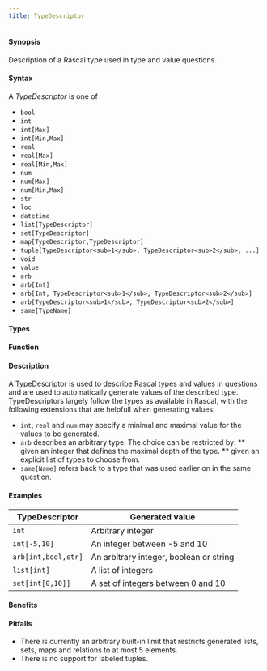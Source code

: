 ```yaml
---
title: TypeDescriptor
---
```


#### Synopsis

Description of a Rascal type used in type and value questions.

#### Syntax

A _TypeDescriptor_ is one of

*  `bool`
*  `int`
*  `int[Max]`
*  `int[Min,Max]`
*  `real`
*  `real[Max]`
*  `real[Min,Max]`
*  `num`
*  `num[Max]`
*  `num[Min,Max]`
*  `str`
*  `loc`
*  `datetime`
*  `list[TypeDescriptor]`
*  `set[TypeDescriptor]`
*  `map[TypeDescriptor,TypeDescriptor]`
*  `tuple[TypeDescriptor<sub>1</sub>, TypeDescriptor<sub>2</sub>, ...]`
*  `void`
*  `value`
*  `arb`
*  `arb[Int]`
*  `arb[Int, TypeDescriptor<sub>1</sub>, TypeDescriptor<sub>2</sub>]`
*  `arb[TypeDescriptor<sub>1</sub>, TypeDescriptor<sub>2</sub>]`
*  `same[TypeName]`

#### Types

#### Function

#### Description

A TypeDescriptor is used to describe Rascal types and values in questions and are used to automatically generate
values of the described type. TypeDescriptors largely follow the types as available in Rascal, with the following
extensions that are helpfull when generating values:

*  `int`, `real` and `num` may specify a minimal and maximal value for the values to be generated.
*  `arb` describes an arbitrary type. The choice can be restricted by:
   **  given an integer that defines the maximal depth of the type.
   **  given an explicit list of types to choose from.
*  `same[Name]` refers back to a type that was used earlier on in the same question.

#### Examples

| TypeDescriptor      | Generated value |
| --- | --- |
| `int`               | Arbitrary integer |
| `int[-5,10]`        | An integer between -5 and 10 |
| `arb[int,bool,str]` | An arbitrary integer, boolean or string |
| `list[int]`         | A list of integers |
| `set[int[0,10]]`    | A set of integers between 0 and 10  |


#### Benefits

#### Pitfalls

*  There is currently an arbitrary built-in limit that restricts generated lists, sets,
   maps and relations to at most 5 elements.
*  There is no support for labeled tuples.


